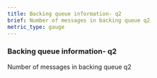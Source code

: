 ```yaml
---
title: Backing queue information- q2
brief: Number of messages in backing queue q2
metric_type: gauge
---
```

### Backing queue information- q2

Number of messages in backing queue q2
